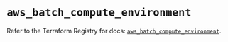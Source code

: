 # `aws_batch_compute_environment`

Refer to the Terraform Registry for docs: [`aws_batch_compute_environment`](https://registry.terraform.io/providers/hashicorp/aws/5.45.0/docs/resources/batch_compute_environment).
